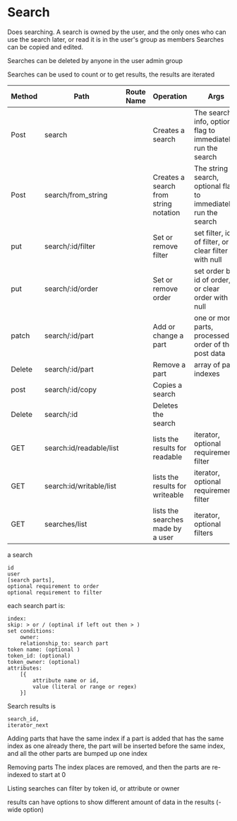 # Search

Does searching.
A search is owned by the user, and the only ones who can use the search later, or read it is in the user's group as members
Searches can be copied and edited.

Searches can be deleted by anyone in the user admin group

Searches can be used to count or to get results, the results are iterated


| Method | Path                    | Route Name | Operation                             | Args                                                           |
|--------|-------------------------|------------|---------------------------------------|----------------------------------------------------------------|
| Post   | search                  |            | Creates a search                      | The search info, optional flag to immediately run the search   |
| Post   | search/from_string      |            | Creates a search from string notation | The string search, optional flag to immediately run the search |
| put    | search/:id/filter       |            | Set or remove filter                  | set filter, id of filter, or clear filter with null            |
| put    | search/:id/order        |            | Set or remove order                   | set order by, id of order, or clear order with null            |
| patch  | search/:id/part         |            | Add or change a part                  | one or more parts, processed in order of the post data         |
| Delete | search/:id/part         |            | Remove a part                         | array of part indexes                                          |
| post   | search/:id/copy         |            | Copies a search                       |                                                                |
| Delete | search/:id              |            | Deletes the search                    |                                                                |
| GET    | search:id/readable/list |            | lists the results for readable        | iterator, optional requirements filter                         |
| GET    | search:id/writable/list |            | lists the results for writeable       | iterator, optional requirements filter                         |
| GET    | searches/list           |            | lists the searches made by a user     | iterator, optional filters                                     |






a search

    id
    user
    [search parts],
    optional requirement to order
    optional requirement to filter

each search part is:

    index: 
    skip: > or / (optinal if left out then > )
    set conditions:
        owner:
        relationship_to: search part
    token name: (optional )
    token_id: (optional)
    token_owner: (optional)    
    attributes:
        [{
            attribute name or id,
            value (literal or range or regex)
        }]


Search results is
    
    search_id,
    iterator_next


Adding parts that have the same index
    if a part is added that has the same index as one already there, the part will be inserted before the same index, and all the other parts are bumped up one index

Removing parts
    The index places are removed, and then the parts are re-indexed to start at 0

Listing searches
    can filter by token id, or attribute or owner

results can have options to show different amount of data in the results (-wide option)
